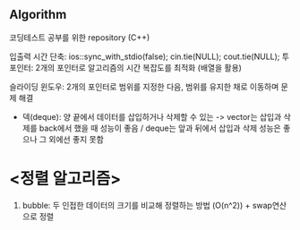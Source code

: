 ## Algorithm

코딩테스트 공부를 위한 repository (C++)

입출력 시간 단축: ios::sync_with_stdio(false); cin.tie(NULL); cout.tie(NULL);
투 포인터: 2개의 포인터로 알고리즘의 시간 복잡도를 최적화 (배열을 활용)

슬라이딩 윈도우: 2개의 포인터로 범위를 지정한 다음, 범위를 유지한 채로 이동하며 문제 해결
+ 덱(deque): 양 끝에서 데이터를 삽입하거나 삭제할 수 있는 
 -> vector는 삽입과 삭제를 back에서 했을 때 성능이 좋음 / deque는 앞과 뒤에서 삽입과 삭제 성능은 좋으나 그 외에선 좋지 못함

 # <정렬 알고리즘>
1. bubble: 두 인접한 데이터의 크기를 비교해 정렬하는 방법 (O(n^2)) + swap연산으로 정렬
